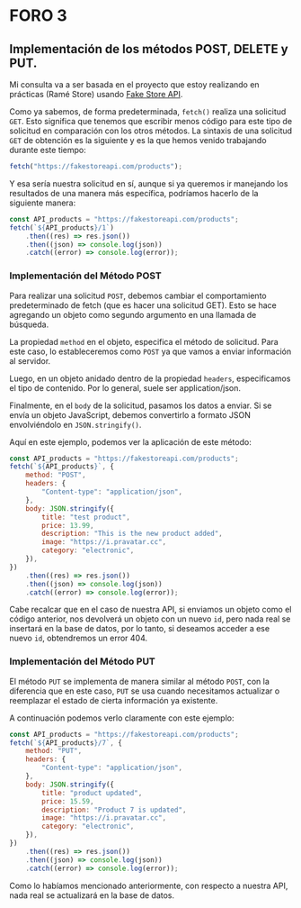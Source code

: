 # FORO 3

## Implementación de los métodos POST, DELETE y PUT. 

Mi consulta va a ser basada en el proyecto que estoy realizando en prácticas (Ramé Store) usando [Fake Store API](https://fakestoreapi.com/).  

Como ya sabemos, de forma predeterminada, `fetch()` realiza una solicitud `GET`. Esto significa que tenemos que escribir menos código para este tipo de solicitud en comparación con los otros métodos. La sintaxis de una solicitud `GET` de obtención es la siguiente y es la que hemos venido trabajando durante este tiempo:  

```js
fetch("https://fakestoreapi.com/products");
```

Y esa sería nuestra solicitud en sí, aunque si ya queremos ir manejando los resultados de una manera más específica, podríamos hacerlo de la siguiente manera:

```js
const API_products = "https://fakestoreapi.com/products";
fetch(`${API_products}/1`)
    .then((res) => res.json())
    .then((json) => console.log(json))
    .catch((error) => console.log(error));
```

### Implementación del Método POST
Para realizar una solicitud `POST`, debemos cambiar el comportamiento predeterminado de fetch (que es hacer una solicitud GET). Esto se hace agregando un objeto como segundo argumento en una llamada de búsqueda.  

La propiedad `method` en el objeto, especifica el método de solicitud. Para este caso, lo estableceremos como `POST` ya que vamos a enviar información al servidor. 

Luego, en un objeto anidado dentro de la propiedad `headers`, especificamos el tipo de contenido. Por lo general, suele ser application/json.  

Finalmente, en el `body` de la solicitud, pasamos los datos a enviar. Si se envía un objeto JavaScript, debemos convertirlo a formato JSON envolviéndolo en `JSON.stringify()`.

Aquí en este ejemplo, podemos ver la aplicación de este método:   

```js
const API_products = "https://fakestoreapi.com/products";
fetch(`${API_products}`, {
    method: "POST",
    headers: {
        "Content-type": "application/json",
    },
    body: JSON.stringify({
        title: "test product",
        price: 13.99,
        description: "This is the new product added",
        image: "https://i.pravatar.cc",
        category: "electronic",
    }),
})
    .then((res) => res.json())
    .then((json) => console.log(json))
    .catch((error) => console.log(error));
```  

Cabe recalcar que en el caso de nuestra API, si enviamos un objeto como el código anterior, nos devolverá un objeto con un nuevo `id`, pero nada real se insertará en la base de datos, por lo tanto, si deseamos acceder a ese nuevo `id`, obtendremos un error 404.  

### Implementación del Método PUT

El método `PUT` se implementa de manera similar al método `POST`, con la diferencia que en este caso, `PUT` se usa cuando necesitamos actualizar o reemplazar el estado de cierta información ya existente.

A continuación podemos verlo claramente con este ejemplo:  

```js
const API_products = "https://fakestoreapi.com/products";
fetch(`${API_products}/7`, {
    method: "PUT",
    headers: {
        "Content-type": "application/json",
    },
    body: JSON.stringify({
        title: "product updated",
        price: 15.59,
        description: "Product 7 is updated",
        image: "https://i.pravatar.cc",
        category: "electronic",
    }),
})
    .then((res) => res.json())
    .then((json) => console.log(json))
    .catch((error) => console.log(error));
```

Como lo habíamos mencionado anteriormente, con respecto a nuestra API, nada real se actualizará en la base de datos.
